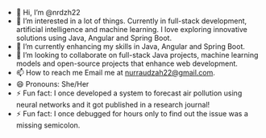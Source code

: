 - 👋 Hi, I’m @nrdzh22 
- 👀 I’m interested in a lot of things. Currently in full-stack development, artificial intelligence and machine learning. I love exploring innovative solutions using Java, Angular and Spring Boot.
- 🌱 I’m currently enhancing my skills in Java, Angular and Spring Boot.
- 💞️ I’m looking to collaborate on full-stack Java projects, machine learning models and open-source projects that enhance web development.
- 📫 How to reach me Email me at nurraudzah22@gmail.com.
- 😄 Pronouns: She/Her
- ⚡ Fun fact: I once developed a system to forecast air pollution using neural networks and it got published in a research journal!
- ⚡ Fun fact: I once debugged for hours only to find out the issue was a missing semicolon.

<!---
nrdzh22/nrdzh22 is a ✨ special ✨ repository because its `README.md` (this file) appears on your GitHub profile.
You can click the Preview link to take a look at your changes.
--->
